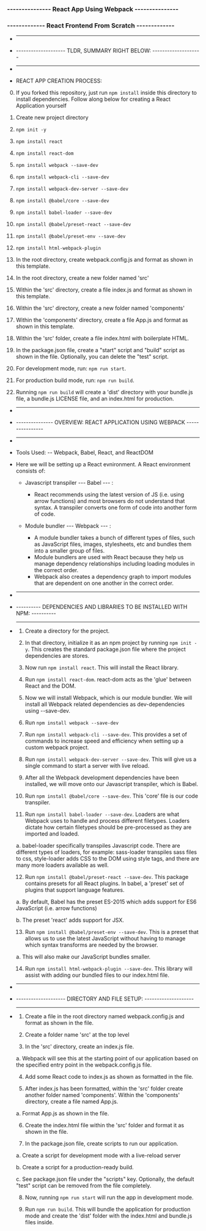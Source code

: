 ### --------------- React App Using Webpack ---------------
### ------------- React Frontend From Scratch -------------


* --------------------------------------------------------------------
* -------------------- TLDR, SUMMARY RIGHT BELOW: --------------------
* --------------------------------------------------------------------

* REACT APP CREATION PROCESS:

0.  If you forked this repository, just run `npm install` inside this directory to install dependencies. Follow along below for creating a React Application yourself

1.  Create new project directory
2.  `npm init -y`
3.  `npm install react`
4.  `npm install react-dom`
5.  `npm install webpack --save-dev`
6.  `npm install webpack-cli --save-dev`
7.  `npm install webpack-dev-server --save-dev`
8.  `npm install @babel/core --save-dev`
9.  `npm install babel-loader --save-dev`
10. `npm install @babel/preset-react --save-dev`
11. `npm install @babel/preset-env --save-dev`
12. `npm install html-webpack-plugin`
13. In the root directory, create webpack.config.js and format as shown in this template.
14. In the root directory, create a new folder named 'src'
15. Within the 'src' directory, create a file index.js and format as shown in this template.
16. Within the 'src' directory, create a new folder named 'components'
17. Within the 'components' directory, create a file App.js and format as shown in this template.
18. Within the 'src' folder, create a file index.html with boilerplate HTML.
19. In the package.json file, create a "start" script and "build" script as shown in the file. Optionally, you can delete the "test" script.
20. For development mode, run: `npm run start`.
21. For production build mode, run: `npm run build`.
22. Running `npm run build` will create a 'dist' directory with your bundle.js file, a bundle.js LICENSE file, and an index.html for production.


* --------------------------------------------------------------------------
* --------------- OVERVIEW: REACT APPLICATION USING WEBPACK ----------------
* --------------------------------------------------------------------------

* Tools Used:
  -- Webpack, Babel, React, and ReactDOM

* Here we will be setting up a React evnironment. A React environment consists of:

  - Javascript transpiler --- Babel --- :

    * React recommends using the latest version of JS (i.e. using arrow functions) and most browsers do not understand that syntax. A transpiler converts one form of code into another form of code.

  - Module bundler --- Webpack --- :

    * A module bundler takes a bunch of different types of files, such as JavaScript files, images, stylesheets, etc and bundles them into a smaller group of files.
    * Module bundlers are used with React because they help us manage dependency relationships including loading modules in the correct order.
    * Webpack also creates a dependency graph to import modules that are dependent on one another in the correct order.


* --------------------------------------------------------------------------
* ---------- DEPENDENCIES AND LIBRARIES TO BE INSTALLED WITH NPM: ----------
* --------------------------------------------------------------------------

  1.  Create a directory for the project.
  
  2.  In that directory, initialize it as an npm project by running `npm init -y`. This creates the      standard package.json file where the project dependencies are stores.

  3.  Now run `npm install react`. This will install the React library.

  4.  Run `npm install react-dom`. react-dom acts as the 'glue' between React and the DOM.

  5.  Now we will install Webpack, which is our module bundler. We will install all Webpack related dependencies as dev-dependencies using --save-dev.

  6.  Run `npm install webpack --save-dev`

  7.  Run `npm install webpack-cli --save-dev`. This provides a set of commands to increase speed and efficiency when setting up a custom webpack project.

  8.  Run `npm install webpack-dev-server --save-dev`. This will give us a single command to start a server with live reload.

  9.  After all the Webpack development dependencies have been installed, we will move onto our Javascript transpiler, which is Babel.

  10. Run `npm install @babel/core --save-dev`. This 'core' file is our code transpiler.

  11. Run `npm install babel-loader --save-dev`. Loaders are what Webpack uses to handle and process different filetypes. Loaders dictate how certain filetypes should be pre-processed as they are imported and loaded.

    a.  babel-loader specifically transpiles Javascript code. There are different types of loaders, for example: sass-loader transpiles sass files to css, style-loader adds CSS to the DOM using style tags, and there are many more loaders available as well.

  12. Run `npm install @babel/preset-react --save-dev`. This package contains presets for all React plugins. In babel, a 'preset' set of plugins that support language features.

    a.  By default, Babel has the preset ES-2015 which adds support for ES6 JavaScript (i.e. arrow functions)

    b.  The preset 'react' adds support for JSX. 

  13. Run `npm install @babel/preset-env --save-dev`. This is a preset that allows us to use the latest JavaScript without having to manage which syntax transforms are needed by the browser.

    a.  This will also make our JavaScript bundles smaller.

  14. Run `npm install html-webpack-plugin --save-dev`. This library will assist with adding our bundled files to our index.html file.


* -------------------------------------------------------------------
* -------------------- DIRECTORY AND FILE SETUP: --------------------
* -------------------------------------------------------------------

  1.  Create a file in the root directory named webpack.config.js and format as shown in the file.

  2.  Create a folder name 'src' at the top level

  3.  In the 'src' directory, create an index.js file.

    a.  Webpack will see this at the starting point of our application based on the specified entry point in the webpack.config.js file.

  4.  Add some React code to index.js as shown as formatted in the file.

  5.  After index.js has been formatted, within the 'src' folder create another folder named 'components'. Within the 'components' directory, create a file named App.js.

    a.  Format App.js as shown in the file.

  6.  Create the index.html file within the 'src' folder and format it as shown in the file.

  7.  In the package.json file, create scripts to run our application.

    a.  Create a script for development mode with a live-reload server

    b.  Create a script for a production-ready build.

    c.  See package.json file under the "scripts" key. Optionally, the default "test" script can be removed from the file completely.

  8.  Now, running `npm run start` will run the app in development mode.

  9.  Run `npm run build`. This will bundle the application for production mode and create the 'dist' folder with the index.html and bundle.js files inside.